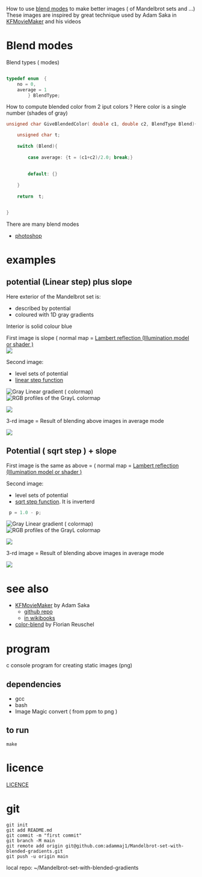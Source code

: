 How to use [blend modes](https://en.wikipedia.org/wiki/Blend_modes) to make better images ( of Mandelbrot sets and ...)  
These images are inspired by great technique used by Adam Saka in [KFMovieMaker](https://en.wikibooks.org/wiki/Fractals/kallesfraktaler#KFMovieMaker) and his videos 

# Blend modes

Blend types ( modes) 

```c

typedef enum  {
	no = 0,
	average = 1	
		} BlendType; 
```




How to compute blended color from 2 iput colors ? Here color is a single number (shades of gray)  

```c
unsigned char GiveBlendedColor( double c1, double c2, BlendType Blend){

	unsigned char t;
	
	switch (Blend){
	
		case average: {t = (c1+c2)/2.0; break;}
		
		
		default: {}
	
	}
	
	return  t;


}

```


There are many blend modes 
* [photoshop](https://stackoverflow.com/questions/5919663/how-does-photoshop-blend-two-images-together)


# examples


## potential (Linear step) plus slope

Here exterior of the Mandelbrot set is:
* described by potential
* coloured with 1D gray gradients

Interior is solid colour blue


First image is slope ( normal map = [Lambert reflection (Illumination model or shader )](https://gitlab.com/adammajewski/mandelbrot_wiki_ACh#using-complex-potential-and-lambert-reflection-illumination-model-or-shader-)   
![](./images/normal.png)  


Second image: 
* level sets of potential
* [linear step function](https://github.com/adammaj1/1D-RGB-color-gradient#gray-linear-colormap)

![](./images/Linear_steps.png "Gray Linear gradient ( colormap)")  
![](./images/Linear_steps_2D.png "RGB profiles of the GrayL colormap")    

![](./images/step_linear.png)  


3-rd image = Result of blending above images in average mode  

![](./images/average.png)  



## Potential ( sqrt step ) + slope


First image is the same as above = ( normal map = [Lambert reflection (Illumination model or shader )](https://gitlab.com/adammajewski/mandelbrot_wiki_ACh#using-complex-potential-and-lambert-reflection-illumination-model-or-shader-)



Second image: 
* level sets of potential
* [sqrt step function](https://github.com/adammaj1/1D-RGB-color-gradient#gray-sqrt-colormap). It is inverterd

```c
 p = 1.0 - p;
```



![](./images/Sqrt_steps.png "Gray Linear gradient ( colormap)")  
![](./images/Sqrt_steps_2D.png "RGB profiles of the GrayL colormap")    

![](./images/step_sqrt.png)  


3-rd image = Result of blending above images in average mode  

![](./images/average_sqrt.png)  



# see also
* [KFMovieMaker](https://www.maths.town/after-effects-plugins/kfmoviemaker/kfmoviemaker-download-and-installation) by Adam Saka
  * [github repo](https://github.com/adamsaka/KFMovieMaker)
  * [in wikibooks](https://en.wikibooks.org/wiki/Fractals/kallesfraktaler#KFMovieMaker)
* [color-blend](https://github.com/loilo/color-blend) by Florian Reuschel



# program
c console program for creating static images (png)

## dependencies
* gcc
* bash
* Image Magic convert ( from ppm to png )


## to run

```
make
```





# licence
[LICENCE](LICENCE)


# git
```git
git init
git add README.md
git commit -m "first commit"
git branch -M main
git remote add origin git@github.com:adammaj1/Mandelbrot-set-with-blended-gradients.git
git push -u origin main
```

local repo:  ~/Mandelbrot-set-with-blended-gradients

